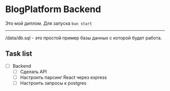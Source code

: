 # BlogPlatform Backend

Это мой диплом. 
Для запуска `bun start`

---
/data/db.sql - это простой пример базы данных с которой будет работа.

## Task list
- [ ] Backend
  - [ ] Сделать API
  - [ ] Настроить парсинг React через express
  - [ ] Настроить запросы к postgres